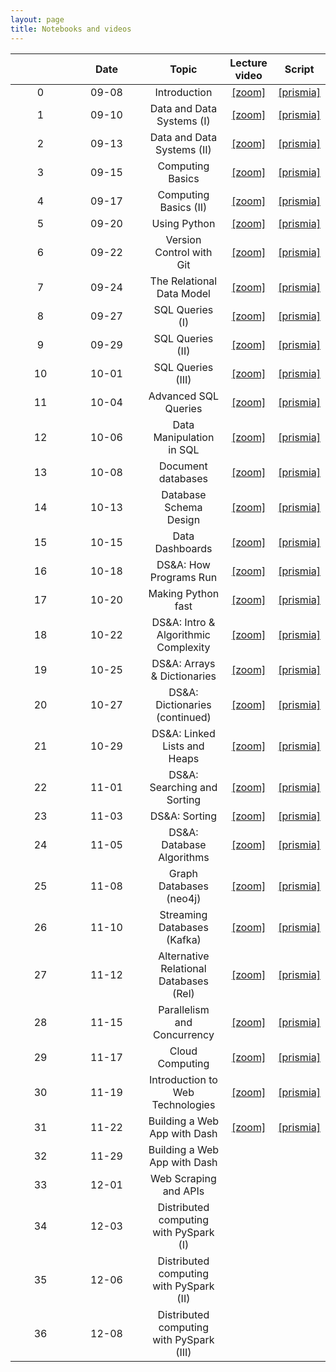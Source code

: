 ```yaml
---
layout: page
title: Notebooks and videos
---
```


<table>
  <thead>
    <tr>
      <th style="text-align: center; width:80px"></th>
      <th style="text-align: center; width:100px">Date</th>
      <th style="text-align: center">Topic</th>
      <th style="text-align: center">Lecture video</th>
      <th style="text-align: center">Script</th>
    </tr>
  </thead>
  <tbody>
    <tr>
      <td style="text-align: center">0</td>
      <td style="text-align: center">09-08</td>
      <td style="text-align: center">Introduction</td>
      <td style="text-align: center"><a href="https://brown.zoom.us/rec/share/F-pOA2DocyJ6buZFcyG7dnLCsqimtXVBzMWWjC4__2rOdkmUUrJ_ktL9RhQjCPjo.8OU-z7du1Sbe1vff">[zoom]</a></td>
      <td style="text-align: center"><a href="https://prismia.chat/shared/9T63-7EA3">[prismia]</a></td>
    </tr>
    <tr>
      <td style="text-align: center">1</td>
      <td style="text-align: center">09-10</td>
      <td style="text-align: center">Data and Data Systems (I)</td>
      <td style="text-align: center"><a href="https://brown.zoom.us/rec/share/EJOOJoQM9mTPF0CrvqYEoZuypFCNmBEY9DTTwSS67Sn_4f874OBZ6Vznw6HaYgC0.2ImuCuDcoAgWef38">[zoom]</a></td>
      <td style="text-align: center"><a href="https://prismia.chat/shared/AQ2C-RF1X">[prismia]</a></td>
    </tr>
    <tr>
      <td style="text-align: center">2</td>    
      <td style="text-align: center">09-13</td>
      <td style="text-align: center">Data and Data Systems (II)</td>
      <td style="text-align: center"><a href="https://brown.zoom.us/rec/share/BcRO2kIt-QbJAn1gu6FH3AyTn60pSOnF5cApUxVvjKybr1wY2nxZgB3g-YAhV34c.p4uA9rYWdWruaIg5">[zoom]</a></td>
      <td style="text-align: center"><a href="https://prismia.chat/shared/ZI15-U1AE">[prismia]</a></td>
    </tr>
    <tr>
      <td style="text-align: center">3</td>
      <td style="text-align: center">09-15</td>
      <td style="text-align: center">Computing Basics</td>
      <td style="text-align: center"><a href="https://brown.zoom.us/rec/share/YOOc5KIKOnS4UoizzKo8fmfIJ8R_YwVLyp2kAq9QHQt_kjf9AbTMV0KwO0IqPCkc.f7sgcawueg2j26K_">[zoom]</a></td>
      <td style="text-align: center"><a href="https://prismia.chat/shared/8SPN-DFO8">[prismia]</a></td>      
    </tr>  
    <tr>
      <td style="text-align: center">4</td>
      <td style="text-align: center">09-17</td>
      <td style="text-align: center">Computing Basics (II)</td>
      <td style="text-align: center"><a href="https://brown.zoom.us/rec/share/d0H3HHQk8tzHMQx8TPHpOwcDo78UfWc5C9RRUr6oUPf7FMuiJGuPEyHhAEYUqGSm.kI6IMfItqEn8Ww_-">[zoom]</a></td>
      <td style="text-align: center"><a href="https://prismia.chat/shared/SR8J-6DND">[prismia]</a></td>
    </tr>   
    <tr>
      <td style="text-align: center">5</td>    
      <td style="text-align: center">09-20</td>
      <td style="text-align: center">Using Python</td>
      <td style="text-align: center"><a href="https://brown.zoom.us/rec/share/wChDATYfc2dpWiOU4CGAWhBe-H2ZkFe66d2BcLzwclrKIIRuRXGdHPBty5ajFska.sWGTnBKBvt6DJqHB">[zoom]</a></td>
      <td style="text-align: center"><a href="https://prismia.chat/shared/WHZY-PDPI">[prismia]</a></td>
    </tr>
    <tr>
      <td style="text-align: center">6</td>    
      <td style="text-align: center">09-22</td>
      <td style="text-align: center">Version Control with Git</td>
      <td style="text-align: center"><a href="https://brown.zoom.us/rec/share/xHf61txInBsTohJ3zIK-p7K3LZKH5fpi5UZawq2oUWwJ7GZ4_gtse03oBO0uxFht.I5LjOz2MAPOYIpzb">[zoom]</a></td>
      <td style="text-align: center"><a href="https://prismia.chat/shared/N3IN-CJOM">[prismia]</a></td>
    </tr>
    <tr>
      <td style="text-align: center">7</td>    
      <td style="text-align: center">09-24</td>
      <td style="text-align: center">The Relational Data Model</td>
      <td style="text-align: center"><a href="https://brown.zoom.us/rec/share/BXuhjHCeL5in7FO3kCaenJjVlnH9ZMvUAaX7os50uJoADqqlqy3r9E9cP3Z9BniA.0YtFVYQUIo9M-uha">[zoom]</a></td>
      <td style="text-align: center"><a href="https://prismia.chat/shared/HP7P-BTPB">[prismia]</a></td>  
    </tr>
    <tr>
      <td style="text-align: center">8</td>    
      <td style="text-align: center">09-27</td>
      <td style="text-align: center">SQL Queries (I)</td>
      <td style="text-align: center"><a href="https://brown.zoom.us/rec/share/zC0QhYJr6VY1KdFxgTECXAEuXSylLyVnA47xmmOtxCNof9AIKUy2ekWmgndeuQ8V.g62vXRbPUWFWVMhI">[zoom]</a></td>
      <td style="text-align: center"><a href="https://prismia.chat/shared/5E19-7JV9">[prismia]</a></td>  
    </tr>
    <tr>
      <td style="text-align: center">9</td>
      <td style="text-align: center">09-29</td>
      <td style="text-align: center">SQL Queries (II)</td>
      <td style="text-align: center"><a href="https://brown.zoom.us/rec/share/BH8uSAZk1Uv_pLWuXk_kgpWRbjshJwMPxN6k9d_rOEJ5m8IwKpEl3DrdBDR5IMAn.rvNz7EMnJDjlJf4Q">[zoom]</a></td>
      <td style="text-align: center"><a href="https://prismia.chat/shared/LVCP-EZC2">[prismia]</a></td>  
    </tr>
    <tr>
      <td style="text-align: center">10</td>    
      <td style="text-align: center">10-01</td>
      <td style="text-align: center">SQL Queries (III)</td>
      <td style="text-align: center"><a href="https://brown.zoom.us/rec/share/TX1AAY0hxW5uq8yIxT6KpzC8ATh-7qOv74aybQ4p_9b6xQ0mMrm0OLTpd0-3C3Gj.I7qDKxp5nJ8hY8wl">[zoom]</a></td>
      <td style="text-align: center"><a href="https://prismia.chat/shared/1TQW-ETCD">[prismia]</a></td>  
    </tr>
    <tr>
      <td style="text-align: center">11</td>    
      <td style="text-align: center">10-04</td>
      <td style="text-align: center">Advanced SQL Queries</td>
      <td style="text-align: center"><a href="https://brown.zoom.us/rec/share/anfnducUolhQQqumj9CTSdpuyCeYfGnSPQw8_sm5_dwHyhYUxQeGEnxiTDMhh4UG.sWbpdrxSnMrARcOi">[zoom]</a></td>
      <td style="text-align: center"><a href="https://prismia.chat/shared/TL28-V598">[prismia]</a></td>
    </tr>
    <tr>
      <td style="text-align: center">12</td>    
      <td style="text-align: center">10-06</td>
      <td style="text-align: center">Data Manipulation in SQL</td>
      <td style="text-align: center"><a href="https://brown.zoom.us/rec/share/dHjgut_e9VXdUionOHJCxEbpa1ZhjZzXq55apv-GkQtdMl32K_bqTRy9aEkIPE0.3Ij7GdP7veyPB9PW">[zoom]</a></td>
      <td style="text-align: center"><a href="https://prismia.chat/shared/IQG5-IY9B">[prismia]</a></td>
    </tr>
    <tr>
      <td style="text-align: center">13</td>    
      <td style="text-align: center">10-08</td>
      <td style="text-align: center">Document databases</td>
      <td style="text-align: center"><a href="https://brown.zoom.us/rec/share/tlHwAx_IPE1iv6zlJbIUNVw1lcUjiX61vcIHq7_Kp2WaBI_AYTgtdn3vTgqjVuos.16oI1uAZvQo9pT54">[zoom]</a></td>
      <td style="text-align: center"><a href="https://prismia.chat/shared/GH6V-MM9M">[prismia]</a></td>
    </tr>
    <tr>
      <td style="text-align: center">14</td>    
      <td style="text-align: center">10-13</td>
      <td style="text-align: center">Database Schema Design</td>
      <td style="text-align: center"><a href="https://brown.zoom.us/rec/share/m-YePylnIGZGVrOUMGEdL78zPPz5hXcjEYS8SKacFjg-568z3DtI_NcjaZ53kOEl.Ss73eb3mbc645L8P">[zoom]</a></td>
      <td style="text-align: center"><a href="https://prismia.chat/shared/6JHW-VRVZ">[prismia]</a></td>
    </tr>
    <tr>
      <td style="text-align: center">15</td>    
      <td style="text-align: center">10-15</td>
      <td style="text-align: center">Data Dashboards</td>
      <td style="text-align: center"><a href="https://brown.zoom.us/rec/share/4Tiy1pcsbmDNUhJK1TN-LYLgccKC1-i-G-LPpQy1aDZd2J-7X-2Haq_J_FtEixCI.NPeWheMoh6jndYTF">[zoom]</a></td>
      <td style="text-align: center"><a href="https://prismia.chat/shared/GFAK-NH05">[prismia]</a></td>
    </tr>
    <tr>
      <td style="text-align: center">16</td>    
      <td style="text-align: center">10-18</td>
      <td style="text-align: center">DS&A: How Programs Run</td>
      <td style="text-align: center"><a href="https://brown.zoom.us/rec/share/13YoUPw8_5u-Nl14NOO2DxmdgofzAe4eiNepUKcYUBYJEdsTJzV41tRYcNMNSYP2.mldhFhCRfkUnrEGy">[zoom]</a></td>
      <td style="text-align: center"><a href="https://prismia.chat/shared/24X8-I6A0">[prismia]</a></td>      
    </tr>
    <tr>
      <td style="text-align: center">17</td>    
      <td style="text-align: center">10-20</td>
      <td style="text-align: center">Making Python fast</td>
      <td style="text-align: center"><a href="https://brown.zoom.us/rec/share/naCOrZhQBAWJ96H3yLLCYXLlzFyGZznsTg-8dw7z8DjMzvVzEuaX0fWu1LDC2qI.3c7SM2iN-uDthLCI">[zoom]</a></td>
      <td style="text-align: center"><a href="https://prismia.chat/shared/1A0W-1XF6">[prismia]</a></td>
    </tr>
    <tr>
      <td style="text-align: center">18</td>    
      <td style="text-align: center">10-22</td>
      <td style="text-align: center">DS&A: Intro & Algorithmic Complexity</td>
      <td style="text-align: center"><a href="https://brown.zoom.us/rec/share/nWFykLsQQikjXyEG9vL9lzFwC5GwIL_PQN2CVRn8mbytVjNMyP3LoNArg3-7HCnz._MVRvmiOLbIlt4TW">[zoom]</a></td>
      <td style="text-align: center"><a href="https://prismia.chat/shared/R0MO-DCYW">[prismia]</a></td>      
    </tr>
    <tr>
      <td style="text-align: center">19</td>    
      <td style="text-align: center">10-25</td>
      <td style="text-align: center">DS&A: Arrays & Dictionaries</td>
      <td style="text-align: center"><a href="https://brown.zoom.us/rec/share/fx-Fqn33K3Etm-6isvRvcxUEU8ESV3XbQYed6vAqcpJLt4rSnkl7Nd76U23U2uYl.KI9qle0kTqCDbYEM">[zoom]</a></td>
      <td style="text-align: center"><a href="https://prismia.chat/shared/1HMV-L5ZS">[prismia]</a></td>
    </tr>
    <tr>
      <td style="text-align: center">20</td>    
      <td style="text-align: center">10-27</td>
      <td style="text-align: center">DS&A: Dictionaries (continued)</td>
      <td style="text-align: center"><a href="https://brown.zoom.us/rec/share/ulE9oEmsU4j6cYISh_qDyDss7hay3-zh6C3nBI9nplaQE2CAH4i3fZzTm1pVvXsO.Ye5HuTzb0PM-y9EQa">[zoom]</a></td>
      <td style="text-align: center"><a href="https://prismia.chat/shared/0H19-6AE1">[prismia]</a></td>
    </tr>
    <tr>
      <td style="text-align: center">21</td>    
      <td style="text-align: center">10-29</td>
      <td style="text-align: center">DS&A: Linked Lists and Heaps</td>
      <td style="text-align: center"><a href="https://brown.zoom.us/rec/share/XQp8oYB-n4tWcm-ve7nOO-BGdk5LSIGDk-tYeap5v5QwE1FiY0447qZrtOi38vCQ.wXlo3PChjvIVjUNy">[zoom]</a></td>
      <td style="text-align: center"><a href="https://prismia.chat/shared/EK8R-NBAH">[prismia]</a></td>      
    </tr>
    <tr>
      <td style="text-align: center">22</td>    
      <td style="text-align: center">11-01</td>
      <td style="text-align: center">DS&A: Searching and Sorting</td>
      <td style="text-align: center"><a href="https://brown.zoom.us/rec/share/Gjqvkuttc3r07sCfaGcRdy-pPtUePvwat5bCYOMfRw9QcBqMTqwc6G8h_vMLQ-zE.mwX-ZNLmLfaveXvO">[zoom]</a></td>
      <td style="text-align: center"><a href="https://prismia.chat/shared/WWKE-WWEP">[prismia]</a></td>      
    </tr>
    <tr>
      <td style="text-align: center">23</td>    
      <td style="text-align: center">11-03</td>
      <td style="text-align: center">DS&A: Sorting</td>
      <td style="text-align: center"><a href="https://brown.zoom.us/rec/share/kCFIVHyfNX9Lw_r9ZckeCFE6__HSXKoDrPJDAcSTVMDFJPYh_qQCb2lVgzafS2ML.3RkMQ2-X37rUxJOk">[zoom]</a></td>
      <td style="text-align: center"><a href="https://prismia.chat/shared/1WI0-Z3M2">[prismia]</a></td>      
    </tr>
    <tr>
      <td style="text-align: center">24</td>    
      <td style="text-align: center">11-05</td>
      <td style="text-align: center">DS&A: Database Algorithms</td>
      <td style="text-align: center"><a href="https://brown.zoom.us/rec/share/Xy816ID6JjgJs3OEftWHtSjNZ5Bm0nJ5bgu-3DJgAo7dq1ovEejn7tw3_ZV7TTSc.x2OIB8UVKgZMuJwk">[zoom]</a></td>
      <td style="text-align: center"><a href="https://prismia.chat/shared/W9HR-Q4AE">[prismia]</a></td>
    </tr>
    <tr>
      <td style="text-align: center">25</td>    
      <td style="text-align: center">11-08</td>
      <td style="text-align: center">Graph Databases (neo4j)</td>
      <td style="text-align: center"><a href="https://brown.zoom.us/rec/share/9YShRNwd9syRdTo0wgp0EJjJz8eaU7lPWRlTUrVLB948EsbY1U9uoOwbMbsT-iRd.9bk1QrgXrZIrGEMb">[zoom]</a></td>
      <td style="text-align: center"><a href="https://prismia.chat/shared/OK89-QFI5">[prismia]</a></td>      
    </tr>
    <tr>
      <td style="text-align: center">26</td>    
      <td style="text-align: center">11-10</td>
      <td style="text-align: center">Streaming Databases (Kafka)</td>
      <td style="text-align: center"><a href="https://brown.zoom.us/rec/share/Cur5CvCWlD3kK_osvVZVO2xDrksRIkEDVjgeN7lbGBtz0L-ZRRxF6BD7kbhn5JbI.fAIMqXZJKzuTYpq_">[zoom]</a></td>
      <td style="text-align: center"><a href="https://prismia.chat/shared/WXB1-JZTD">[prismia]</a></td>      
    </tr>
    <tr>
      <td style="text-align: center">27</td>
      <td style="text-align: center">11-12</td>
      <td style="text-align: center">Alternative Relational Databases (Rel)</td>
      <td style="text-align: center"><a href="https://brown.zoom.us/rec/share/C3ynDf0d2H--71deBebhtWghp6O7hlKo4oWaRT_oF4ox1BBzZuyGgTBOHB0BCsnd.8McM_oGK_br4w1TS">[zoom]</a></td>
      <td style="text-align: center"><a href="https://prismia.chat/shared/VW6O-ULH6">[prismia]</a></td>      
    </tr>
    <tr>
      <td style="text-align: center">28</td>
      <td style="text-align: center">11-15</td>
      <td style="text-align: center">Parallelism and Concurrency</td>
      <td style="text-align: center"><a href="https://brown.zoom.us/rec/share/HY0Z0M8jszEfA2zHjmjQAIbUMrtwH51StHGk6yY5suH-_dpSplsuSgpwDit1EcX6.uKCuKng5647kvULv">[zoom]</a></td>
      <td style="text-align: center"><a href="https://prismia.chat/shared/ECJN-QVAS">[prismia]</a></td>      
    </tr>
    <tr>
      <td style="text-align: center">29</td>
      <td style="text-align: center">11-17</td>
      <td style="text-align: center">Cloud Computing</td>
      <td style="text-align: center"><a href="https://brown.zoom.us/rec/share/wMiPYdSkfLEgk6Y3fGK9lzqTnWoPgH14KQYprtFOT5JoR7xXE4uJY7egsLRYb7k7.UtHsFPSOF3dsqpZx">[zoom]</a></td>
      <td style="text-align: center"><a href="https://prismia.chat/shared/H888-54Y5">[prismia]</a></td>
    </tr>
    <tr>
      <td style="text-align: center">30</td>
      <td style="text-align: center">11-19</td>
      <td style="text-align: center">Introduction to Web Technologies</td>
      <td style="text-align: center"><a href="https://brown.zoom.us/rec/share/rc-j-IPuXZvYucANtsfkGIJBuBZOSwzJD-lvIvsvl9mPAS-MEGaqy9hIh7vutNpC.GuTyhlctlLx_Z5QV">[zoom]</a></td>
      <td style="text-align: center"><a href="https://prismia.chat/shared/X3FH-QLA5">[prismia]</a></td>      
    </tr>
    <tr>
      <td style="text-align: center">31</td>
      <td style="text-align: center">11-22</td>
      <td style="text-align: center">Building a Web App with Dash</td>
      <td style="text-align: center"><a href="https://brown.zoom.us/rec/share/VzKgOXPQVEOgUOICGEYadFaBy25tNMMmrMx2IOpZb46COcYGjeMUyt8ffM_-IkVj.wxYvvvCIDhhuwnMH">[zoom]</a></td>
      <td style="text-align: center"><a href="https://prismia.chat/shared/AYYU-8FVE">[prismia]</a></td>      
    </tr>    
    <tr>
      <td style="text-align: center">32</td>
      <td style="text-align: center">11-29</td>
      <td style="text-align: center">Building a Web App with Dash</td>
      <td style="text-align: center"></td>  
      <td style="text-align: center"></td>      
    </tr>    
    <tr>
      <td style="text-align: center">33</td>
      <td style="text-align: center">12-01</td>
      <td style="text-align: center">Web Scraping and APIs</td>
      <td style="text-align: center"></td>
      <td style="text-align: center"></td>      
    </tr>     
    <tr>
      <td style="text-align: center">34</td>
      <td style="text-align: center">12-03</td>
      <td style="text-align: center">Distributed computing with PySpark (I)</td>
      <td style="text-align: center"></td>
      <td style="text-align: center"></td>      
    </tr>        
    <tr>
      <td style="text-align: center">35</td>
      <td style="text-align: center">12-06</td>
      <td style="text-align: center">Distributed computing with PySpark (II)</td>
      <td style="text-align: center"></td>
      <td style="text-align: center"></td>      
    </tr>
    <tr>
      <td style="text-align: center">36</td>
      <td style="text-align: center">12-08</td>
      <td style="text-align: center">Distributed computing with PySpark (III)</td>
      <td style="text-align: center"></td>
      <td style="text-align: center"></td>      
    </tr>
  </tbody>
</table>
